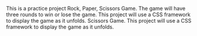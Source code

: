 This is a practice project Rock, Paper,
Scissors Game. The game will have three
rounds to win or lose the game. This 
project will use a CSS framework to 
display the game as it unfolds. 
Scissors Game. This project will use a CSS framework to 
display the game as it unfolds. 

